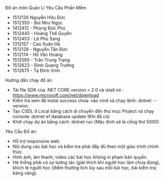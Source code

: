 Đồ án môn Quản Lí Yêu Cầu Phần Mềm

+ 1512126	Nguyễn Hữu Đức
+ 1512350	- Bùi Như Ngọc
+ 1412412	- Phùng Đức Phú
+ 1512445	- Hoàng Thế Quyền
+ 1512453	- Lê Phú Sang
+ 1312157	- Cao Xuân Hà
+ 1512128	- Nguyễn Tấn Đức
+ 1512174	- Hồ Văn Hoàng
+ 1512590	- Trần Trung Trạng
+ 1512623	- Đinh Quang Trường
+ 1512675	- Tạ Đình Vinh

Hướng dẫn chạy đồ án
+ Tải file SDK của .NET CORE version > 2.0 và istall nó : https://www.microsoft.com/net/download
+ Kiểm tra xem đã instal success chưa: vào cmd và chạy lệnh: dotnet --version.
+ Tạo CSDL ở Local bằng cách di chuyển đến thư mục Project và chạy console: dotnet ef database update (Khi đã có)
+ Khởi chạy dự án bằng cách: dotnet run (Mặc định sẽ là cổng thứ 5000)

Yêu Cầu Đồ án: 
+ Hỗ trợ responsive web.
+ Nội dung các bài học và kiểm tra phải đầy đủ theo một giáo trình chính thức.
+ Hình ảnh, âm thanh, video các bài học không vi phạm bản quyền.
+ Hệ thống phải có sự tương tác (giải thích khi người học làm chưa đúng), khích lệ người học (điểm thưởng tích lũy sau mỗi bài học, bài kiểm tra; bảng vàng).


